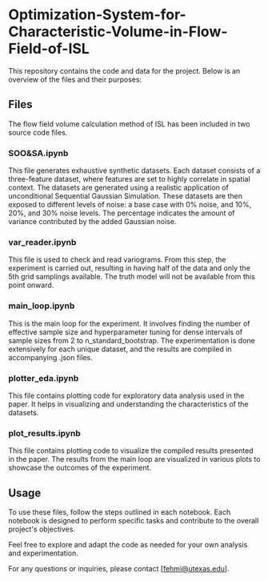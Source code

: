 # Optimization-System-for-Characteristic-Volume-in-Flow-Field-of-ISL
This repository contains the code and data for the project. Below is an overview of the files and their purposes:

## Files
The flow field volume calculation method of ISL has been included in two source code files.
### SOO&SA.ipynb

This file generates exhaustive synthetic datasets. Each dataset consists of a three-feature dataset, where features are set to highly correlate in spatial context. The datasets are generated using a realistic application of unconditional Sequential Gaussian Simulation. These datasets are then exposed to different levels of noise: a base case with 0% noise, and 10%, 20%, and 30% noise levels. The percentage indicates the amount of variance contributed by the added Gaussian noise.

### var_reader.ipynb

This file is used to check and read variograms. From this step, the experiment is carried out, resulting in having half of the data and only the 5th grid samplings available. The truth model will not be available from this point onward.

### main_loop.ipynb

This is the main loop for the experiment. It involves finding the number of effective sample size and hyperparameter tuning for dense intervals of sample sizes from 2 to n_standard_bootstrap. The experimentation is done extensively for each unique dataset, and the results are compiled in accompanying .json files.

### plotter_eda.ipynb

This file contains plotting code for exploratory data analysis used in the paper. It helps in visualizing and understanding the characteristics of the datasets.

### plot_results.ipynb

This file contains plotting code to visualize the compiled results presented in the paper. The results from the main loop are visualized in various plots to showcase the outcomes of the experiment.

## Usage

To use these files, follow the steps outlined in each notebook. Each notebook is designed to perform specific tasks and contribute to the overall project's objectives.

Feel free to explore and adapt the code as needed for your own analysis and experimentation.

For any questions or inquiries, please contact [fehmi@utexas.edu].



